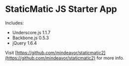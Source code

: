 # StaticMatic JS Starter App

Includes:

- Underscore.js 1.1.7
- Backbone.js 0.5.3
- jQuery 1.6.4

Visit [https://github.com/mindeavor/staticmatic2](https://github.com/mindeavor/staticmatic2) for more info.
